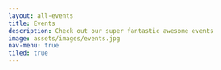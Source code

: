 ```yaml
---
layout: all-events
title: Events
description: Check out our super fantastic awesome events
image: assets/images/events.jpg
nav-menu: true
tiled: true
---
```

